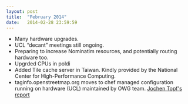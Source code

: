 ```yaml
---
layout: post
title:  "February 2014"
date:   2014-02-28 23:59:59
---
```


* Many hardware upgrades.
* UCL “decant” meetings still ongoing.
* Preparing to increase Nominatim resources, and potentially routing hardware too.
* Upgrded CPUs in poldi
* Added Tile cache server in Taiwan. Kindly provided by the National Center for High-Performance Computing.
* taginfo.openstreetmap.org moves to chef managed configuration running on hardware (UCL) maintained by OWG team. [Jochen Topf's report](http://blog.jochentopf.com/2014-02-18-taginfo-on-osmf-server.html)
